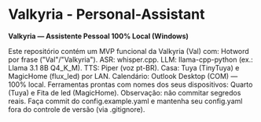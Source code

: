# Valkyria - Personal-Assistant

**Valkyria — Assistente Pessoal 100% Local (Windows)**

Este repositório contém um MVP funcional da Valkyria (Val) com:
Hotword por frase ("Val"/"Valkyria").
ASR: whisper.cpp.
LLM: llama-cpp-python (ex.: Llama 3.1 8B Q4_K_M).
TTS: Piper (voz pt-BR).
Casa: Tuya (TinyTuya) e MagicHome (flux_led) por LAN.
Calendário: Outlook Desktop (COM) — 100% local.
Ferramentas prontas com nomes dos seus dispositivos: Quarto (Tuya) e Fita de led (MagicHome).
Observação: não commitar segredos reais. Faça commit do config.example.yaml e mantenha seu config.yaml fora do controle de versão (via .gitignore).
